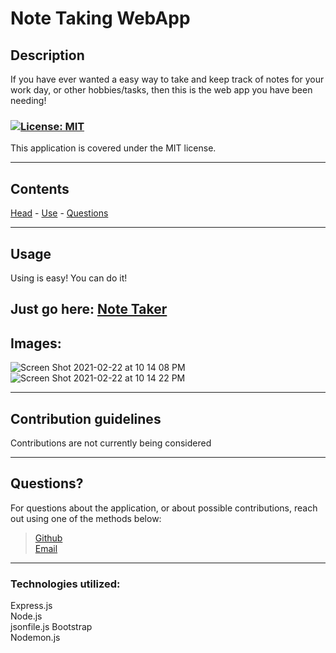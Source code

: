 # **Note Taking WebApp**

## Description

If you have ever wanted a easy way to take and keep track of notes for your work day, or other hobbies/tasks, then this is the web app you have been needing!

### <a id='license'></a>[![License: MIT](https://img.shields.io/badge/License-MIT-blue.svg)](https://opensource.org/licenses/MIT)

This application is covered under the MIT license.

---

## Contents

[Head](#head) - [Use](#usage) - [Questions](#questions)

---

## <a id="usage"></a> Usage

Using is easy! You can do it!

## Just go here: [Note Taker](https://notetaker-keatonbrewster.herokuapp.com/)

## Images:

![Screen Shot 2021-02-22 at 10 14 08 PM](https://user-images.githubusercontent.com/65474893/108801446-60b6d280-755b-11eb-8c4f-babdd9e8f759.png)
![Screen Shot 2021-02-22 at 10 14 22 PM](https://user-images.githubusercontent.com/65474893/108801448-61e7ff80-755b-11eb-861d-0719236888bc.png)


---

## Contribution guidelines

Contributions are not currently being considered

---

## <a id='questions'></a> Questions?

For questions about the application, or about possible contributions, reach out using one of the methods below:

> [Github](https://github.com/Keaton-Brewster)  
> [Email](mailto:keatonbrewsterdev@gmail.com)

---

### Technologies utilized:

Express.js  
Node.js  
jsonfile.js
Bootstrap  
Nodemon.js
